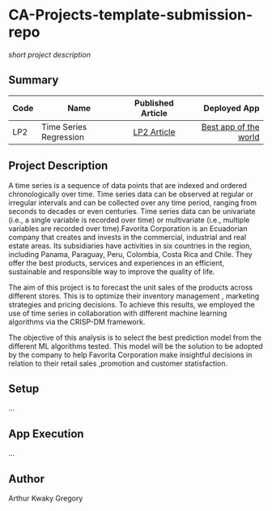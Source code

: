 # CA-Projects-template-submission-repo
*short project description*

## Summary
| Code      | Name        | Published Article |  Deployed App |
|-----------|-------------|:-------------:|------:|
| LP2| Time Series Regression |  [LP2 Article](https://medium.com/@gregoryarthur98/building-accurate-models-for-unit-sales-prediction-in-favorita-stores-using-time-series-forecasting-ff4b90eda30b) | [Best app of the world](/) |

## Project Description
A time series is a sequence of data points that are indexed and ordered chronologically over time. Time series data can be observed at regular or irregular intervals and can be collected over any time period, ranging from seconds to decades or even centuries. Time series data can be univariate (i.e., a single variable is recorded over time) or multivariate (i.e., multiple variables are recorded over time).Favorita Corporation is an Ecuadorian company that creates and invests in the commercial, industrial and real estate areas. Its subsidiaries have activities in six countries in the region, including Panama, Paraguay, Peru, Colombia, Costa Rica and Chile. They offer the best products, services and experiences in an efficient, sustainable and responsible way to improve the quality of life. 

The aim of this project is to forecast the unit sales of the products across different stores. This is to optimize their inventory management , marketing strategies  and pricing  decisions. To achieve this results, we employed the use of time series in collaboration with different machine learning algorithms via the CRISP-DM framework. 

The objective of this analysis is to select the best prediction model from the different ML algorithms tested. This model will be the solution to be adopted by the company to help Favorita Corporation make insightful decisions in relation to their retail sales ,promotion and customer statisfaction. 

## Setup
...

## App Execution
...

## Author
Arthur Kwaky Gregory

